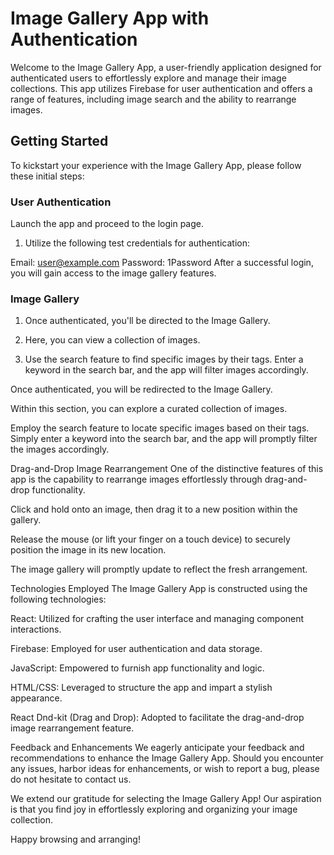 # Image Gallery App with Authentication

Welcome to the Image Gallery App, a user-friendly application designed for authenticated users to effortlessly explore and manage their image collections. This app utilizes Firebase for user authentication and offers a range of features, including image search and the ability to rearrange images.

## Getting Started

To kickstart your experience with the Image Gallery App, please follow these initial steps:

### User Authentication

Launch the app and proceed to the login page.
1. Utilize the following test credentials for authentication:

Email: user@example.com
Password: 1Password
After a successful login, you will gain access to the image gallery features.
### Image Gallery

1. Once authenticated, you'll be directed to the Image Gallery.

2. Here, you can view a collection of images.

3. Use the search feature to find specific images by their tags. Enter a keyword in the search bar, and the app will filter images accordingly.

Once authenticated, you will be redirected to the Image Gallery.

Within this section, you can explore a curated collection of images.

Employ the search feature to locate specific images based on their tags. Simply enter a keyword into the search bar, and the app will promptly filter the images accordingly.

Drag-and-Drop Image Rearrangement
One of the distinctive features of this app is the capability to rearrange images effortlessly through drag-and-drop functionality.

Click and hold onto an image, then drag it to a new position within the gallery.

Release the mouse (or lift your finger on a touch device) to securely position the image in its new location.

The image gallery will promptly update to reflect the fresh arrangement.

Technologies Employed
The Image Gallery App is constructed using the following technologies:

React: Utilized for crafting the user interface and managing component interactions.

Firebase: Employed for user authentication and data storage.

JavaScript: Empowered to furnish app functionality and logic.

HTML/CSS: Leveraged to structure the app and impart a stylish appearance.

React Dnd-kit (Drag and Drop): Adopted to facilitate the drag-and-drop image rearrangement feature.

Feedback and Enhancements
We eagerly anticipate your feedback and recommendations to enhance the Image Gallery App. Should you encounter any issues, harbor ideas for enhancements, or wish to report a bug, please do not hesitate to contact us.

We extend our gratitude for selecting the Image Gallery App! Our aspiration is that you find joy in effortlessly exploring and organizing your image collection.

Happy browsing and arranging!
